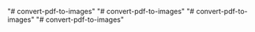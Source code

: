 "# convert-pdf-to-images" 
"# convert-pdf-to-images" 
"# convert-pdf-to-images" 
"# convert-pdf-to-images" 
